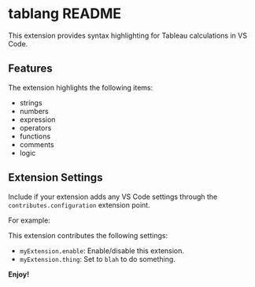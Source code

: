 # tablang README

This extension provides syntax highlighting for Tableau calculations in VS Code. 

## Features

The extension highlights the following items:

- strings
- numbers
- expression
- operators
- functions
- comments
- logic

## Extension Settings

Include if your extension adds any VS Code settings through the `contributes.configuration` extension point.

For example:

This extension contributes the following settings:

* `myExtension.enable`: Enable/disable this extension.
* `myExtension.thing`: Set to `blah` to do something.

**Enjoy!**
